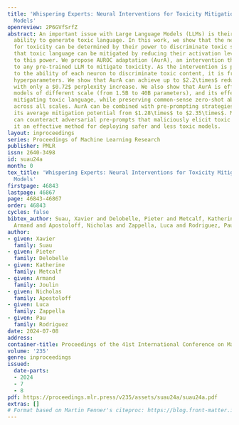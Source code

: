 ```yaml
---
title: 'Whispering Experts: Neural Interventions for Toxicity Mitigation in Language
  Models'
openreview: 2P6GVfSrfZ
abstract: An important issue with Large Language Models (LLMs) is their undesired
  ability to generate toxic language. In this work, we show that the neurons responsible
  for toxicity can be determined by their power to discriminate toxic sentences, and
  that toxic language can be mitigated by reducing their activation levels proportionally
  to this power. We propose AUROC adaptation (AurA), an intervention that can be applied
  to any pre-trained LLM to mitigate toxicity. As the intervention is proportional
  to the ability of each neuron to discriminate toxic content, it is free of any model-dependent
  hyperparameters. We show that AurA can achieve up to $2.2\times$ reduction in toxicity
  with only a $0.72$ perplexity increase. We also show that AurA is effective with
  models of different scale (from 1.5B to 40B parameters), and its effectiveness in
  mitigating toxic language, while preserving common-sense zero-shot abilities, holds
  across all scales. AurA can be combined with pre-prompting strategies, boosting
  its average mitigation potential from $1.28\times$ to $2.35\times$. Moreover, AurA
  can counteract adversarial pre-prompts that maliciously elicit toxic content, making
  it an effective method for deploying safer and less toxic models.
layout: inproceedings
series: Proceedings of Machine Learning Research
publisher: PMLR
issn: 2640-3498
id: suau24a
month: 0
tex_title: 'Whispering Experts: Neural Interventions for Toxicity Mitigation in Language
  Models'
firstpage: 46843
lastpage: 46867
page: 46843-46867
order: 46843
cycles: false
bibtex_author: Suau, Xavier and Delobelle, Pieter and Metcalf, Katherine and Joulin,
  Armand and Apostoloff, Nicholas and Zappella, Luca and Rodriguez, Pau
author:
- given: Xavier
  family: Suau
- given: Pieter
  family: Delobelle
- given: Katherine
  family: Metcalf
- given: Armand
  family: Joulin
- given: Nicholas
  family: Apostoloff
- given: Luca
  family: Zappella
- given: Pau
  family: Rodriguez
date: 2024-07-08
address:
container-title: Proceedings of the 41st International Conference on Machine Learning
volume: '235'
genre: inproceedings
issued:
  date-parts:
  - 2024
  - 7
  - 8
pdf: https://proceedings.mlr.press/v235/assets/suau24a/suau24a.pdf
extras: []
# Format based on Martin Fenner's citeproc: https://blog.front-matter.io/posts/citeproc-yaml-for-bibliographies/
---
```

